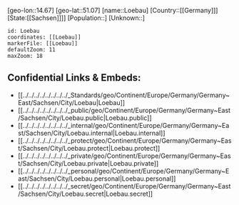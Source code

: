 ﻿---
location: [51.07,14.67]
mapzoom: [7,12] 
mapmarker: city 
type: City
tags:
- geo/City


SpocWebEntityId: 32184
isDeleted: false
confidential: public

---
[geo-lon::14.67]
[geo-lat::51.07]
[name::Loebau]
[Country::[[Germany]]]
[State:[[Sachsen]]]]
[Population::]
[Unknown::]


```leaflet
id: Loebau
coordinates: [[Loebau]]
markerFile: [[Loebau]]
defaultZoom: 11 
maxZoom: 18
```


## Confidential Links & Embeds: 
- [[../../../../../../../../_Standards/geo/Continent/Europe/Germany/Germany~East/Sachsen/City/Loebau|Loebau]] 
- [[../../../../../../../../_public/geo/Continent/Europe/Germany/Germany~East/Sachsen/City/Loebau.public|Loebau.public]] 
- [[../../../../../../../../_internal/geo/Continent/Europe/Germany/Germany~East/Sachsen/City/Loebau.internal|Loebau.internal]] 
- [[../../../../../../../../_protect/geo/Continent/Europe/Germany/Germany~East/Sachsen/City/Loebau.protect|Loebau.protect]] 
- [[../../../../../../../../_private/geo/Continent/Europe/Germany/Germany~East/Sachsen/City/Loebau.private|Loebau.private]] 
- [[../../../../../../../../_personal/geo/Continent/Europe/Germany/Germany~East/Sachsen/City/Loebau.personal|Loebau.personal]] 
- [[../../../../../../../../_secret/geo/Continent/Europe/Germany/Germany~East/Sachsen/City/Loebau.secret|Loebau.secret]] 
